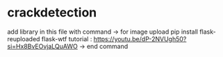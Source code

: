 # crackdetection
add library in this file with command -> for image upload 
pip install flask-reuploaded flask-wtf 
tutorial : https://youtu.be/dP-2NVUgh50?si=Hx8BvEOvjaLQuAWO 
-> end command 
